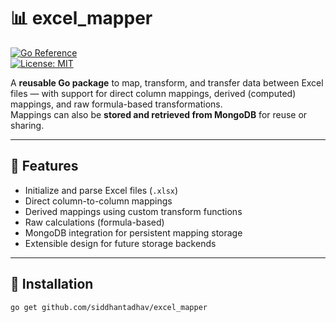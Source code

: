 # 📊 excel_mapper

[![Go Reference](https://pkg.go.dev/badge/github.com/siddhantadhav/excel_mapper.svg)](https://pkg.go.dev/github.com/siddhantadhav/excel_mapper)  
[![License: MIT](https://img.shields.io/badge/License-MIT-yellow.svg)](https://opensource.org/licenses/MIT)

A **reusable Go package** to map, transform, and transfer data between Excel files — with support for direct column mappings, derived (computed) mappings, and raw formula-based transformations.  
Mappings can also be **stored and retrieved from MongoDB** for reuse or sharing.

---

## 🚀 Features

- Initialize and parse Excel files (`.xlsx`)
- Direct column-to-column mappings
- Derived mappings using custom transform functions
- Raw calculations (formula-based)
- MongoDB integration for persistent mapping storage
- Extensible design for future storage backends

---

## 🧩 Installation

```bash
go get github.com/siddhantadhav/excel_mapper
